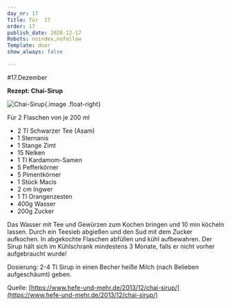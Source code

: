 ```yaml
---
day_nr: 17
Title: Tür  17
order: 17
publish_date: 2020-12-17
Robots: noindex,nofollow
Template: door
show_always: false

---
```



#17.Dezember

**Rezept: Chai-Sirup**

![Chai-Sirup](%assets_url%/pics/17/Chai-Sirup.jpg){.image .float-right}

Für 2 Flaschen von je 200 ml
- 2 Tl Schwarzer Tee (Asam) 
- 1 Sternanis 
- 1 Stange Zimt 
- 15 Nelken 
- 1 Tl Kardamom-Samen 
- 5 Pefferkörner 
- 5 Pimentkörner 
- 1 Stück Macis 
- 2 cm Ingwer 
- 1 Tl Orangenzesten 
- 400g Wasser 
- 200g Zucker 

<hl class="float-clear"/>


Das Wasser mit Tee und Gewürzen zum Kochen bringen und 10 min köcheln lassen. Durch ein Teesieb abgießen und den Sud mit dem Zucker aufkochen. In abgekochte Flaschen abfüllen und kühl aufbewahren. Der Sirup hält sich im Kühlschrank mindestens 3 Monate, falls er nicht vorher aufgebraucht wurde!

Dosierung: 2-4 Tl Sirup in einen Becher heiße Milch (nach Belieben aufgeschäumt) geben.

Quelle: [https://www.hefe-und-mehr.de/2013/12/chai-sirup/](https://www.hefe-und-mehr.de/2013/12/chai-sirup/)


